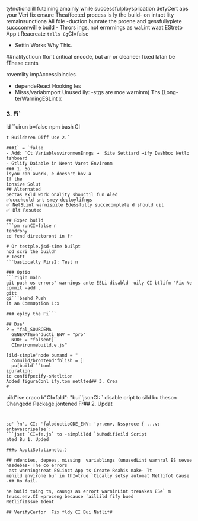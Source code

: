 ty!nctionalill futaining amainly while  successfulploysplication defyCert aps your Veri fix ensure
Theaffected
 process is ly the build- on intact lity remainsunctiona All fdle
-duction bunrate the proene and gessfullyplete succcomwill e build - Thrors
ings, not errnrnings as waLint waat EStreto App t Reacreate ` tells Cg `CI=false
- Settin Works Why This.

##nalityctioun ffor't critical encode, but arr or cleaneer fixed latan be fThese cents

rovemlity impAccessibincies
-  dependeReact Hooking les
- Misss/variabmport Unused ily:
-stgs are moe warninm)
Ths (Long-terWarningESLint x 
### 3. Fi`
ld
``uirun b=false npm bash
CI
``` to:ommand build c sety dashboard,tlifIn Ne Command
t Builderen Diff Use 2.`

###I` = `false
- Add: `Ct VariablesvironmenEnngs →  Site Settiard →ify Dashboo Netlo tshboard
- Gtlify Daiable in Neent Varet Environm
### 1. So:
lsyou can awork, e doesn't bov a
If the
ionsive Solut
## Alternated
pectas exld work onality shouctil fun Aled
✅uccehould snt smey deploylifngs
✅ NetSLint warnispite Edessfully succecomplete d should uil
✅ Blt Resuted

## Expec build
```pm runCI=false n
tendrony
cd fend directoront in fr

# Or testple.jsd-sime builpt
nod scri the buildh
# Testt
```basLocally Firs2: Test n 

### Optio
```rigin main
git push os errors" warnings ante ESLi disabld -uily CI btlifm "Fix Ne commit -add .
gitt 
gi```bashd Push
it an CommOption 1:x

### eploy the Fi```

## Dse"
P = "fal_SOURCEMA
  GENERATEon"ducti_ENV = "pro"
  NODE = "falsent]
  CInvironmebuild.e.js"

[ild-simple"node bumand = "
  comuild/brontend"fblish = ]
  pu[build```toml
iguration:
ic confifpecify-sNetltion
Added figuraConl ify.tom netlted## 3. Crea
#
```
uild"lse craco b"CI=fald": 
"bui``jsonCI:
` disable cript to sild bu theson
Changedd Package.jontened Fr## 2. Updat
#
```
se' }n', CI: 'faloductioODE_ENV: 'pr.env, Nssproce { ...v:
entavascripalse`:
```jset `CI=fe.js` to -simplildd `buModifieild Script
ated Bu 1. Upded

###s AppliSolutionetc.)

## ndencies, depees, missing  variablings (unusedLint warnral ES sevee hasdebas- The co errors
 ast warningsreat ESLinct App ts Create Reahis make- Tt
menild environe bu` in thI=true `Cically setsy automat Netlifot Cause
-## Ro fail.

he build toing ts, causgs as errort warninLint treaakes ESe` m truss.env.CI =proceng because `ailiild fify bued
NetlifiIssue Ident

## VerifyCertor  Fix fldy CI Bui Netlif#